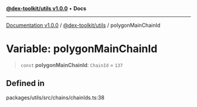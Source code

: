 [**@dex-toolkit/utils v1.0.0**](../README.md) • **Docs**

***

[Documentation v1.0.0](../../../packages.md) / [@dex-toolkit/utils](../README.md) / polygonMainChainId

# Variable: polygonMainChainId

> `const` **polygonMainChainId**: `ChainId` = `137`

## Defined in

packages/utils/src/chains/chainIds.ts:38
